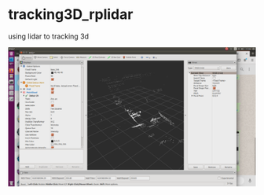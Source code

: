 # tracking3D_rplidar
using lidar to tracking 3d

![alt text](https://github.com/tzf230201/tracking3D_rplidar/blob/main/Screenshot%20from%202021-05-07%2017-08-14.png?raw=true)
